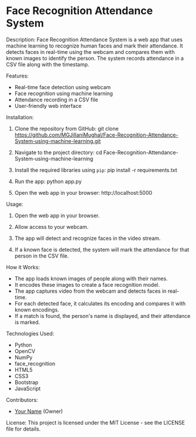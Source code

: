 # Face Recognition Attendance System

Description:
Face Recognition Attendance System is a web app that uses machine learning to recognize human faces and mark their attendance. It detects faces in real-time using the webcam and compares them with known images to identify the person. The system records attendance in a CSV file along with the timestamp.

Features:
- Real-time face detection using webcam
- Face recognition using machine learning
- Attendance recording in a CSV file
- User-friendly web interface

Installation:
1. Clone the repository from GitHub:
   git clone https://github.com/MGJillaniMughal/Face-Recognition-Attendance-System-using-machine-learning.git

2. Navigate to the project directory:
   cd Face-Recognition-Attendance-System-using-machine-learning

3. Install the required libraries using `pip`:
   pip install -r requirements.txt

4. Run the app:
   python app.py

5. Open the web app in your browser:
   http://localhost:5000

Usage:
1. Open the web app in your browser.

2. Allow access to your webcam.

3. The app will detect and recognize faces in the video stream.

4. If a known face is detected, the system will mark the attendance for that person in the CSV file.

How it Works:
- The app loads known images of people along with their names.
- It encodes these images to create a face recognition model.
- The app captures video from the webcam and detects faces in real-time.
- For each detected face, it calculates its encoding and compares it with known encodings.
- If a match is found, the person's name is displayed, and their attendance is marked.

Technologies Used:
- Python
- OpenCV
- NumPy
- face_recognition
- HTML5
- CSS3
- Bootstrap
- JavaScript


Contributors:
- [Your Name](https://github.com/MGJillaniMughal) (Owner)

License:
This project is licensed under the MIT License - see the LICENSE file for details.
